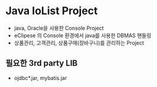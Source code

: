 # Java IoList Project
- java, Oracle을 사용한 Console Project
- eClipese 의 Console 환경에서 java를 사용한 DBMAS 핸들링
- 상품관리, 고객관리, 상품구매(장바구니)를 관리하는 Project

## 필요한 3rd party LIB
- ojdbc*.jar, mybatis.jar